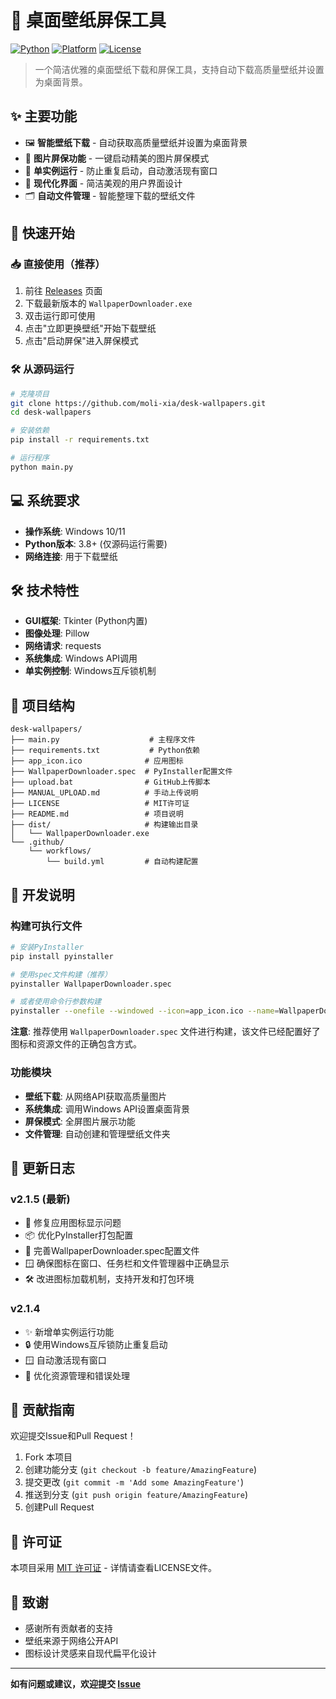 # 🎨 桌面壁纸屏保工具

[![Python](https://img.shields.io/badge/Python-3.8+-blue.svg)](https://www.python.org/)
[![Platform](https://img.shields.io/badge/Platform-Windows-lightgrey.svg)](https://www.microsoft.com/windows/)
[![License](https://img.shields.io/badge/License-MIT-green.svg)](LICENSE)

> 一个简洁优雅的桌面壁纸下载和屏保工具，支持自动下载高质量壁纸并设置为桌面背景。

## ✨ 主要功能

- 🖼️ **智能壁纸下载** - 自动获取高质量壁纸并设置为桌面背景
- 🌟 **图片屏保功能** - 一键启动精美的图片屏保模式
- 🎯 **单实例运行** - 防止重复启动，自动激活现有窗口
- 🎨 **现代化界面** - 简洁美观的用户界面设计
- 🗂️ **自动文件管理** - 智能整理下载的壁纸文件

## 🚀 快速开始

### 📥 直接使用（推荐）

1. 前往 [Releases](https://github.com/moli-xia/desk-wallpapers/releases) 页面
2. 下载最新版本的 `WallpaperDownloader.exe`
3. 双击运行即可使用
4. 点击"立即更换壁纸"开始下载壁纸
5. 点击"启动屏保"进入屏保模式

### 🛠️ 从源码运行

```bash
# 克隆项目
git clone https://github.com/moli-xia/desk-wallpapers.git
cd desk-wallpapers

# 安装依赖
pip install -r requirements.txt

# 运行程序
python main.py
```

## 💻 系统要求

- **操作系统**: Windows 10/11
- **Python版本**: 3.8+ (仅源码运行需要)
- **网络连接**: 用于下载壁纸

## 🛠️ 技术特性

- **GUI框架**: Tkinter (Python内置)
- **图像处理**: Pillow
- **网络请求**: requests
- **系统集成**: Windows API调用
- **单实例控制**: Windows互斥锁机制

## 📁 项目结构

```
desk-wallpapers/
├── main.py                    # 主程序文件
├── requirements.txt           # Python依赖
├── app_icon.ico              # 应用图标
├── WallpaperDownloader.spec  # PyInstaller配置文件
├── upload.bat                # GitHub上传脚本
├── MANUAL_UPLOAD.md          # 手动上传说明
├── LICENSE                   # MIT许可证
├── README.md                 # 项目说明
├── dist/                     # 构建输出目录
│   └── WallpaperDownloader.exe
└── .github/
    └── workflows/
        └── build.yml         # 自动构建配置
```

## 🔧 开发说明

### 构建可执行文件

```bash
# 安装PyInstaller
pip install pyinstaller

# 使用spec文件构建（推荐）
pyinstaller WallpaperDownloader.spec

# 或者使用命令行参数构建
pyinstaller --onefile --windowed --icon=app_icon.ico --name=WallpaperDownloader main.py
```

**注意**: 推荐使用 `WallpaperDownloader.spec` 文件进行构建，该文件已经配置好了图标和资源文件的正确包含方式。

### 功能模块

- **壁纸下载**: 从网络API获取高质量图片
- **系统集成**: 调用Windows API设置桌面背景
- **屏保模式**: 全屏图片展示功能
- **文件管理**: 自动创建和管理壁纸文件夹

## 📝 更新日志

### v2.1.5 (最新)

- 🎨 修复应用图标显示问题
- 📦 优化PyInstaller打包配置
- 🔧 完善WallpaperDownloader.spec配置文件
- 🪟 确保图标在窗口、任务栏和文件管理器中正确显示
- 🛠️ 改进图标加载机制，支持开发和打包环境

### v2.1.4

- ✨ 新增单实例运行功能
- 🔒 使用Windows互斥锁防止重复启动
- 🪟 自动激活现有窗口
- 🧹 优化资源管理和错误处理

## 🤝 贡献指南

欢迎提交Issue和Pull Request！

1. Fork 本项目
2. 创建功能分支 (`git checkout -b feature/AmazingFeature`)
3. 提交更改 (`git commit -m 'Add some AmazingFeature'`)
4. 推送到分支 (`git push origin feature/AmazingFeature`)
5. 创建Pull Request

## 📄 许可证

本项目采用 [MIT 许可证](LICENSE) - 详情请查看LICENSE文件。

## 🙏 致谢

- 感谢所有贡献者的支持
- 壁纸来源于网络公开API
- 图标设计灵感来自现代扁平化设计

---

**如有问题或建议，欢迎提交 [Issue](https://github.com/moli-xia/desk-wallpapers/issues)**